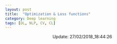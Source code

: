 ```yaml
---
layout: post
title:  "Optimization & Loss functions"
category: Deep learning
tags: [DL, NLP, CV, CL]
---
```






<center> Update: 27/02/2018_18:44:26</center>

  	
